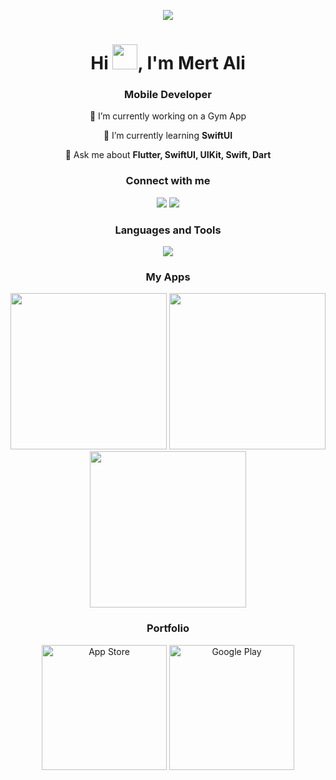 <p align="center">
  <img src="https://user-images.githubusercontent.com/72457200/205451186-4f6d193d-b687-43cf-9586-d388cb932bb5.gif" />
</p>

<h1 align="center">Hi <img src="https://github.com/mrthnby/mrthnby/assets/72457200/7b632147-6cdc-478d-ac09-9622a9cb73a0" width="40">, I'm Mert Ali</h1>
<h3 align="center">Mobile Developer</h3>

<p align="center">
  🔭 I’m currently working on a Gym App
</p>

<p align="center">
  🌱 I’m currently learning <strong>SwiftUI</strong>
</p>

<p align="center">
  💬 Ask me about <strong>Flutter, SwiftUI, UIKit, Swift, Dart</strong>
</p>

<h3 align="center">Connect with me</h3>
<p align="center">
  <a href="https://twitter.com/mrthnby" style="text-decoration: none;">
    <img src="https://skillicons.dev/icons?i=twitter" />
  </a>
  <a href="https://www.linkedin.com/in/mertalihanbay/" style="text-decoration: none;">
    <img src="https://skillicons.dev/icons?i=linkedin" />
  </a>
</p>

<h3 align="center">Languages and Tools</h3>
<p align="center">
  <a href="https://skillicons.dev">
    <img src="https://skillicons.dev/icons?i=swift,flutter,dart,firebase,bitbucket,figma,gcp,git,github,postman,sqlite,vscode,androidstudio,c,sass," />
  </a>
</p>

<h3 align="center">My Apps</h3>
<div align=center>
<img width=250 src="https://github.com/user-attachments/assets/44fb3420-b6db-4e7f-bd34-226f6ddd7adc">
<img width=250 src="https://github.com/user-attachments/assets/4086406b-bb3c-4900-84fe-497529f372ca">
<img width=250 src="https://github.com/user-attachments/assets/5cbb722b-5d56-40ae-828f-7d26c2a2b410">
</div>

<h3 align="center">Portfolio</h3>
<div align="center">
  <a href="https://apps.apple.com/tr/developer/mert-ali-hanbay/id1736197351" style="text-decoration: none;">
  <img src="https://www.svgrepo.com/show/303128/download-on-the-app-store-apple-logo.svg" alt="App Store" height="200">
</a>  
<a href="https://play.google.com/store/apps/dev?id=7463786309016429538" style="text-decoration: none;">
  <img src="https://www.svgrepo.com/show/303139/google-play-badge-logo.svg" alt="Google Play" height="200">
</a>
</div>
